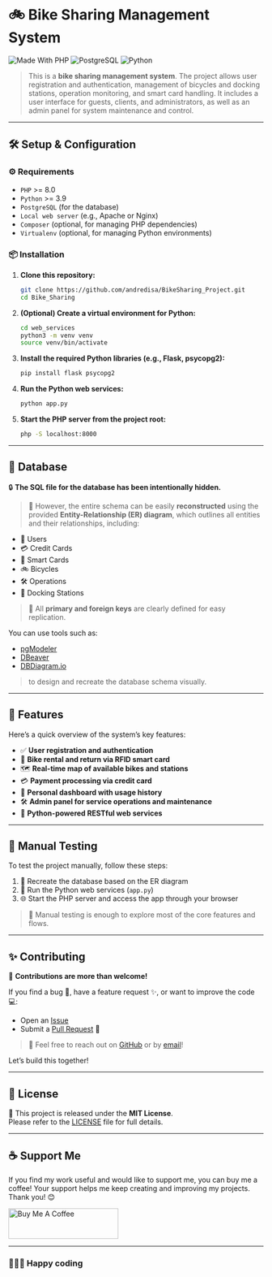 # 🚲 Bike Sharing Management System

![Made With PHP](https://img.shields.io/badge/Made%20With-PHP-blue?style=flat-square)
![PostgreSQL](https://img.shields.io/badge/Database-PostgreSQL-blue?style=flat-square)
![Python](https://img.shields.io/badge/WebService-Python-yellow?style=flat-square)

>This is a **bike sharing management system**. The project allows user registration and authentication, management of bicycles and docking stations, operation monitoring, and smart card handling. It includes a user interface for guests, clients, and administrators, as well as an admin panel for system maintenance and control.

---

## 🛠️ Setup & Configuration

### ⚙️ Requirements

- `PHP` >= 8.0  
- `Python` >= 3.9  
- `PostgreSQL` (for the database)  
- `Local web server` (e.g., Apache or Nginx)  
- `Composer` (optional, for managing PHP dependencies)  
- `Virtualenv` (optional, for managing Python environments)

### 📦 Installation

1. **Clone this repository:**
   ```bash
   git clone https://github.com/andredisa/BikeSharing_Project.git
   cd Bike_Sharing
   ```

2. **(Optional) Create a virtual environment for Python:**
   ```bash
   cd web_services
   python3 -m venv venv
   source venv/bin/activate
   ```

3. **Install the required Python libraries (e.g., Flask, psycopg2):**
   ```bash
   pip install flask psycopg2
   ```
4. **Run the Python web services:**
   ```bash
   python app.py
   ```

5. **Start the PHP server from the project root:**
   ```bash
   php -S localhost:8000
   ```
---

## 🧠 Database

🔒 **The SQL file for the database has been intentionally hidden.**

> 🧾 However, the entire schema can be easily **reconstructed** using the provided **Entity-Relationship (ER) diagram**, which outlines all entities and their relationships, including:

- 👥 Users  
- 💳 Credit Cards  
- 📇 Smart Cards  
- 🚲 Bicycles  
- 🛠️ Operations  
- 📍 Docking Stations  

> 📌 All **primary and foreign keys** are clearly defined for easy replication.

You can use tools such as:

- [pgModeler](https://pgmodeler.io/)
- [DBeaver](https://dbeaver.io/)
- [DBDiagram.io](https://dbdiagram.io/)  

>to design and recreate the database schema visually.

---

## 🔐 Features

Here’s a quick overview of the system’s key features:

- ✅ **User registration and authentication**
- 🚴 **Bike rental and return via RFID smart card**
- 🗺️ **Real-time map of available bikes and stations**
- 💳 **Payment processing via credit card**
- 👤 **Personal dashboard with usage history**
- 🛠️ **Admin panel for service operations and maintenance**
- 🔁 **Python-powered RESTful web services**

---

## 🧪 Manual Testing

To test the project manually, follow these steps:

1. 🧩 Recreate the database based on the ER diagram  
2. 🐍 Run the Python web services (`app.py`)  
3. 🌐 Start the PHP server and access the app through your browser  

> 🧪 Manual testing is enough to explore most of the core features and flows.

---

## ✨ Contributing

🎉 **Contributions are more than welcome!**

If you find a bug 🐞, have a feature request ✨, or want to improve the code 💻:

- Open an [Issue](https://github.com/andredisa/BikeSharing_Project/issues)  
- Submit a [Pull Request](https://github.com/andredisa/BikeSharing_Project/pulls) 🚀  

>💬 Feel free to reach out on [GitHub](https://github.com/andredisa) or by [email](mailto:andreadisanti22@gmail.com)!

Let’s build this together!


---

## 📜 License

📄 This project is released under the **MIT License**.  
Please refer to the [LICENSE](LICENSE) file for full details.

---

## ☕ Support Me

If you find my work useful and would like to support me, you can buy me a coffee! Your support helps me keep creating and improving my projects. Thank you! 😊

<a href="https://www.buymeacoffee.com/andredisa" target="_blank"><img src="https://cdn.buymeacoffee.com/buttons/v2/default-yellow.png" alt="Buy Me A Coffee" style="height: 60px !important;width: 217px !important;" ></a>

---

### 🧑‍💻✨ Happy coding
